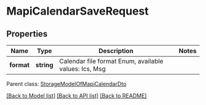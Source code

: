 # MapiCalendarSaveRequest

## Properties
Name | Type | Description | Notes
------------ | ------------- | ------------- | -------------
**format** | **string** | Calendar file format Enum, available values: Ics, Msg | 

 Parent class: [StorageModelOfMapiCalendarDto](StorageModelOfMapiCalendarDto.md)

[[Back to Model list]](README.md#documentation-for-models) [[Back to API list]](README.md#documentation-for-api-endpoints) [[Back to README]](README.md)


